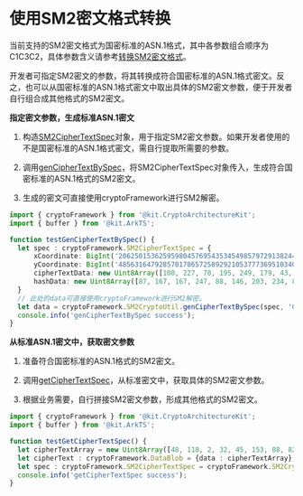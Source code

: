 # 使用SM2密文格式转换

当前支持的SM2密文格式为国密标准的ASN.1格式，其中各参数组合顺序为C1C3C2，具体参数含义请参考[转换SM2密文格式](crypto-asym-encrypt-decrypt-spec.md#转换sm2密文格式)。

开发者可指定SM2密文的参数，将其转换成符合国密标准的ASN.1格式密文。反之，也可以从国密标准的ASN.1格式密文中取出具体的SM2密文参数，便于开发者自行组合成其他格式的SM2密文。

**指定密文参数，生成标准ASN.1密文**

1. 构造[SM2CipherTextSpec](../../reference/apis-crypto-architecture-kit/js-apis-cryptoFramework.md#sm2ciphertextspec12)对象，用于指定SM2密文参数。如果开发者使用的不是国密标准的ASN.1格式密文，需自行提取所需要的参数。

2. 调用[genCipherTextBySpec](../../reference/apis-crypto-architecture-kit/js-apis-cryptoFramework.md#genciphertextbyspec12)，将SM2CipherTextSpec对象传入，生成符合国密标准的ASN.1格式的SM2密文。

3. 生成的密文可直接使用cryptoFramework进行SM2解密。

```ts
import { cryptoFramework } from '@kit.CryptoArchitectureKit';
import { buffer } from '@kit.ArkTS';

function testGenCipherTextBySpec() {
  let spec : cryptoFramework.SM2CipherTextSpec = {
      xCoordinate: BigInt('20625015362595980457695435345498579729138244358573902431560627260141789922999'),
      yCoordinate: BigInt('48563164792857017065725892921053777369510340820930241057309844352421738767712'),
      cipherTextData: new Uint8Array([100, 227, 78, 195, 249, 179, 43, 70, 242, 69, 169, 10, 65, 123]),
      hashData: new Uint8Array([87, 167, 167, 247, 88, 146, 203, 234, 83, 126, 117, 129, 52, 142, 82, 54, 152, 226, 201, 111, 143, 115, 169, 125, 128, 42, 157, 31, 114, 198, 109, 244]),
  }
  // 此处的data可直接使用cryptoFramework进行SM2解密。
  let data = cryptoFramework.SM2CryptoUtil.genCipherTextBySpec(spec, 'C1C3C2');
  console.info('genCipherTextBySpec success');
}
```

**从标准ASN.1密文中，获取密文参数**


1. 准备符合国密标准的ASN.1格式的SM2密文。

2. 调用[getCipherTextSpec](../../reference/apis-crypto-architecture-kit/js-apis-cryptoFramework.md#genciphertextbyspec12)，从标准密文中，获取具体的SM2密文参数。

3. 根据业务需要，自行拼接SM2密文参数，形成其他格式的SM2密文。

```ts
import { cryptoFramework } from '@kit.CryptoArchitectureKit';
import { buffer } from '@kit.ArkTS';

function testGetCipherTextSpec() {
  let cipherTextArray = new Uint8Array([48, 118, 2, 32, 45, 153, 88, 82, 104, 221, 226, 43, 174, 21, 122, 248, 5, 232, 105, 41, 92, 95, 102, 224, 216, 149, 85, 236, 110, 6, 64, 188, 149, 70, 70, 183, 2, 32, 107, 93, 198, 247, 119, 18, 40, 110, 90, 156, 193, 158, 205, 113, 170, 128, 146, 109, 75, 17, 181, 109, 110, 91, 149, 5, 110, 233, 209, 78, 229, 96, 4, 32, 87, 167, 167, 247, 88, 146, 203, 234, 83, 126, 117, 129, 52, 142, 82, 54, 152, 226, 201, 111, 143, 115, 169, 125, 128, 42, 157, 31, 114, 198, 109, 244, 4, 14, 100, 227, 78, 195, 249, 179, 43, 70, 242, 69, 169, 10, 65, 123]);
  let cipherText : cryptoFramework.DataBlob = {data : cipherTextArray};
  let spec : cryptoFramework.SM2CipherTextSpec = cryptoFramework.SM2CryptoUtil.getCipherTextSpec(cipherText, 'C1C3C2');
  console.info('getCipherTextSpec success');
}
```

